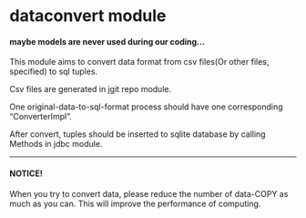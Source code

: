 # dataconvert module

#### maybe models are never used during our coding...

This module aims to convert data format from csv files(Or other files, specified) to sql tuples. 

Csv files are generated in jgit repo module. 

One original-data-to-sql-format process should have one corresponding “ConverterImpl”.

After convert, tuples should be inserted to sqlite database by calling Methods in jdbc module.

---

#### NOTICE!

When you try to convert data, please reduce the number of data-COPY as much as you can. 
This will improve the performance of computing.